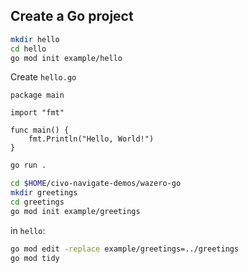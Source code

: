 

## Create a Go project

```bash
mkdir hello
cd hello
go mod init example/hello
```

Create `hello.go`

```golang
package main

import "fmt"

func main() {
    fmt.Println("Hello, World!")
}

```

```bash
go run .
```

```bash
cd $HOME/civo-navigate-demos/wazero-go
mkdir greetings
cd greetings
go mod init example/greetings

```

in `hello`:

```bash
go mod edit -replace example/greetings=../greetings
go mod tidy
````
